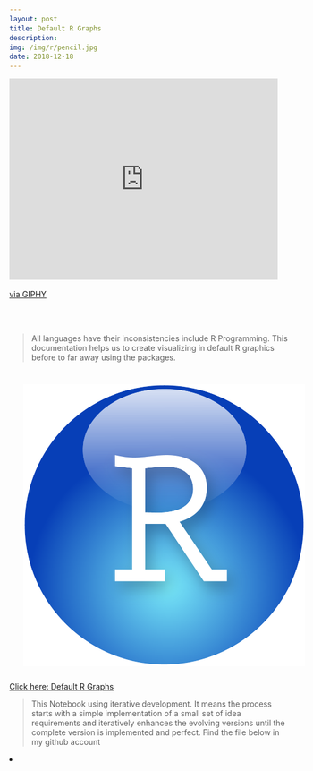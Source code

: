```yaml
---
layout: post
title: Default R Graphs
description: 
img: /img/r/pencil.jpg
date: 2018-12-18
---
```


<iframe src="https://giphy.com/embed/l4FGzAPvg5PbZrVlK" width="480" height="360" frameBorder="0" class="giphy-embed" allowFullScreen></iframe><p><a href="https://giphy.com/gifs/drawing-writing-stopmotion-l4FGzAPvg5PbZrVlK">via GIPHY</a></p>
<Br>
<Br>



> All languages have their inconsistencies include R Programming. This documentation helps us to create visualizing in default R graphics before to far away using the packages.


<img class="col one right" src="/img/r/r-studio.png" style="padding:25px">
<Br>
<a href="https://itsmecevi.github.io/default-r-graphs/">Click here: Default R Graphs</a>

> This Notebook using iterative development. It means the process starts with a simple implementation of a small set of idea requirements and iteratively enhances the evolving versions until the complete version is implemented and perfect.
> Find the file below in my github account
<li>
<a id="icon" href="https://github.com/itsmecevi" target="_blank"><i class="fa fa-github fa-fw fa-2x"></i></a>
</li>
